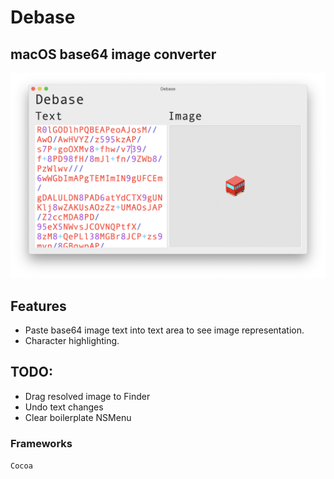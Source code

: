 #  Debase

## macOS base64 image converter

![Alt text](/Debase/Resources/Screenshots/shot.png?raw=true "Screenshot")

## Features

* Paste base64 image text into text area to see image representation.
* Character highlighting.

## TODO:

* Drag resolved image to Finder
* Undo text changes
* Clear boilerplate NSMenu

### Frameworks 

`Cocoa`
